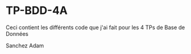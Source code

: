# TP-BDD-4A
Ceci contient les différents code que j'ai fait pour les 4 TPs de Base de Données

Sanchez Adam
